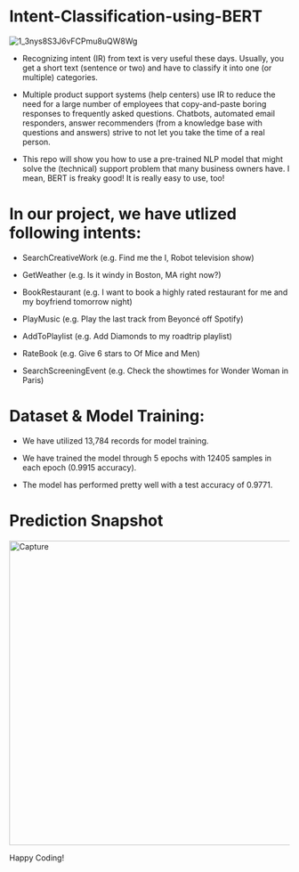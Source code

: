 # Intent-Classification-using-BERT


![1_3nys8S3J6vFCPmu8uQW8Wg](https://user-images.githubusercontent.com/66754032/95029977-bef91c80-0671-11eb-9c07-243884af9150.png)

- Recognizing intent (IR) from text is very useful these days. Usually, you get a short text (sentence or two) and have to classify it into one (or multiple) categories.

- Multiple product support systems (help centers) use IR to reduce the need for a large number of employees that copy-and-paste boring responses to frequently asked questions. Chatbots, automated email responders, answer recommenders (from a knowledge base with questions and answers) strive to not let you take the time of a real person.

- This repo will show you how to use a pre-trained NLP model that might solve the (technical) support problem that many business owners have. I mean, BERT is freaky good! It is really easy to use, too!

# In our project, we have utlized following intents: 

- SearchCreativeWork (e.g. Find me the I, Robot television show)

- GetWeather (e.g. Is it windy in Boston, MA right now?)

- BookRestaurant (e.g. I want to book a highly rated restaurant for me and my boyfriend tomorrow night)

- PlayMusic (e.g. Play the last track from Beyoncé off Spotify)

- AddToPlaylist (e.g. Add Diamonds to my roadtrip playlist)

- RateBook (e.g. Give 6 stars to Of Mice and Men)

- SearchScreeningEvent (e.g. Check the showtimes for Wonder Woman in Paris)

# Dataset & Model Training:

- We have utilized 13,784 records for model training.

- We have trained the model through 5 epochs with 12405 samples in each epoch (0.9915 accuracy).

- The model has performed pretty well with a test accuracy of 0.9771.

# Prediction Snapshot

<img width="547" alt="Capture" src="https://user-images.githubusercontent.com/66754032/95029943-92dd9b80-0671-11eb-8e10-7c67b4e82557.PNG">

Happy Coding!

